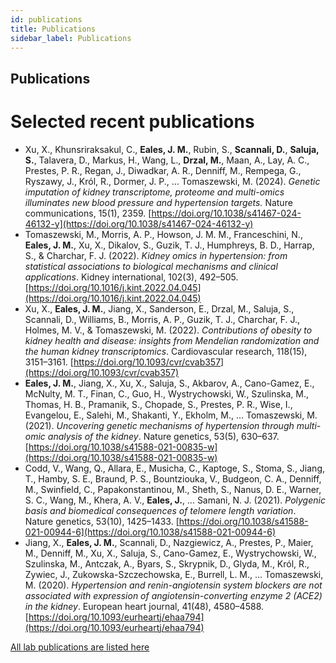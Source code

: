 ```yaml
---
id: publications
title: Publications
sidebar_label: Publications
---
```



<!--
#example publication entry

Tomaszewski, M., Morris, A. P., Howson, J. M. M., Franceschini, N., **Eales, J. M.**, Xu, X., Dikalov, S., Guzik, T. J., Humphreys, B. D., Harrap, S., & Charchar, F. J. (2022). *Kidney omics in hypertension: from statistical associations to biological mechanisms and clinical applications*. Kidney international, 102(3), 492–505. [https://doi.org/10.1016/j.kint.2022.04.045](https://doi.org/10.1016/j.kint.2022.04.045)


-->

## Publications

# Selected recent publications
- Xu, X., Khunsriraksakul, C., **Eales, J. M.**, Rubin, S., **Scannali, D.**, **Saluja, S.**, Talavera, D., Markus, H., Wang, L., **Drzal, M.**, Maan, A., Lay, A. C., Prestes, P. R., Regan, J., Diwadkar, A. R., Denniff, M., Rempega, G., Ryszawy, J., Król, R., Dormer, J. P., … Tomaszewski, M. (2024). *Genetic imputation of kidney transcriptome, proteome and multi-omics illuminates new blood pressure and hypertension targets.* Nature communications, 15(1), 2359. [https://doi.org/10.1038/s41467-024-46132-y](https://doi.org/10.1038/s41467-024-46132-y)
- Tomaszewski, M., Morris, A. P., Howson, J. M. M., Franceschini, N., **Eales, J. M.**, Xu, X., Dikalov, S., Guzik, T. J., Humphreys, B. D., Harrap, S., & Charchar, F. J. (2022). *Kidney omics in hypertension: from statistical associations to biological mechanisms and clinical applications*. Kidney international, 102(3), 492–505. [https://doi.org/10.1016/j.kint.2022.04.045](https://doi.org/10.1016/j.kint.2022.04.045)  
- Xu, X., **Eales, J. M.**, Jiang, X., Sanderson, E., Drzal, M., Saluja, S., Scannali, D., Williams, B., Morris, A. P., Guzik, T. J., Charchar, F. J., Holmes, M. V., & Tomaszewski, M. (2022). *Contributions of obesity to kidney health and disease: insights from Mendelian randomization and the human kidney transcriptomics*. Cardiovascular research, 118(15), 3151–3161. [https://doi.org/10.1093/cvr/cvab357](https://doi.org/10.1093/cvr/cvab357)  
- **Eales, J. M.**, Jiang, X., Xu, X., Saluja, S., Akbarov, A., Cano-Gamez, E., McNulty, M. T., Finan, C., Guo, H., Wystrychowski, W., Szulinska, M., Thomas, H. B., Pramanik, S., Chopade, S., Prestes, P. R., Wise, I., Evangelou, E., Salehi, M., Shakanti, Y., Ekholm, M., … Tomaszewski, M. (2021). *Uncovering genetic mechanisms of hypertension through multi-omic analysis of the kidney*. Nature genetics, 53(5), 630–637. [https://doi.org/10.1038/s41588-021-00835-w](https://doi.org/10.1038/s41588-021-00835-w)  
- Codd, V., Wang, Q., Allara, E., Musicha, C., Kaptoge, S., Stoma, S., Jiang, T., Hamby, S. E., Braund, P. S., Bountziouka, V., Budgeon, C. A., Denniff, M., Swinfield, C., Papakonstantinou, M., Sheth, S., Nanus, D. E., Warner, S. C., Wang, M., Khera, A. V., **Eales, J.**, … Samani, N. J. (2021). *Polygenic basis and biomedical consequences of telomere length variation*. Nature genetics, 53(10), 1425–1433. [https://doi.org/10.1038/s41588-021-00944-6](https://doi.org/10.1038/s41588-021-00944-6)  
- Jiang, X., **Eales, J. M.**, Scannali, D., Nazgiewicz, A., Prestes, P., Maier, M., Denniff, M., Xu, X., Saluja, S., Cano-Gamez, E., Wystrychowski, W., Szulinska, M., Antczak, A., Byars, S., Skrypnik, D., Glyda, M., Król, R., Zywiec, J., Zukowska-Szczechowska, E., Burrell, L. M., … Tomaszewski, M. (2020). *Hypertension and renin-angiotensin system blockers are not associated with expression of angiotensin-converting enzyme 2 (ACE2) in the kidney*. European heart journal, 41(48), 4580–4588. [https://doi.org/10.1093/eurheartj/ehaa794](https://doi.org/10.1093/eurheartj/ehaa794)

[All lab publications are listed here](https://research.manchester.ac.uk/en/persons/james.eales/publications/)


